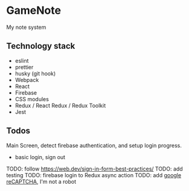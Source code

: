 # GameNote

My note system

## Technology stack

- eslint
- prettier
- husky (git hook)
- Webpack
- React
- Firebase
- CSS modules
- Redux / React Redux / Redux Toolkit
- Jest

## Todos

Main Screen, detect firebase authentication, and setup login progress.

- basic login, sign out

TODO: follow https://web.dev/sign-in-form-best-practices/
TODO: add testing
TODO: firebase login to Redux async action
TODO: add [google reCAPTCHA](https://support.google.com/recaptcha/?hl=en), I'm not a robot
